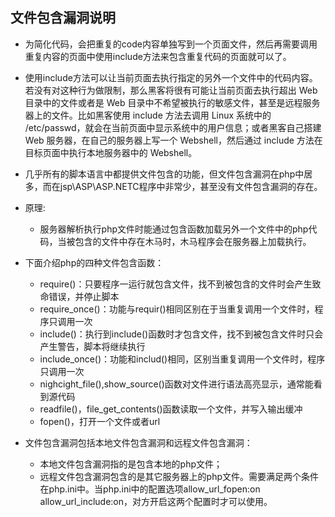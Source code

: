 ## 文件包含漏洞说明
- 为简化代码，会把重复的code内容单独写到一个页面文件，然后再需要调用重复内容的页面中使用include方法来包含重复代码的页面就可以了。

- 使用include方法可以让当前页面去执行指定的另外一个文件中的代码内容。若没有对这种行为做限制，那么黑客将很有可能让当前页面去执行超出 Web 目录中的文件或者是 Web 目录中不希望被执行的敏感文件，甚至是远程服务器上的文件。比如黑客使用 include 方法去调用 Linux 系统中的 /etc/passwd，就会在当前页面中显示系统中的用户信息；或者黑客自己搭建 Web 服务器，在自己的服务器上写一个 Webshell，然后通过 include 方法在目标页面中执行本地服务器中的 Webshell。

- 几乎所有的脚本语言中都提供文件包含的功能，但文件包含漏洞在php中居多，而在jsp\ASP\ASP.NETC程序中非常少，甚至没有文件包含漏洞的存在。

- 原理:
  - 服务器解析执行php文件时能通过包含函数加载另外一个文件中的php代码，当被包含的文件中存在木马时，木马程序会在服务器上加载执行。

- 下面介绍php的四种文件包含函数：
  - require()：只要程序一运行就包含文件，找不到被包含的文件时会产生致命错误，并停止脚本
  - require_once()：功能与requir()相同区别在于当重复调用一个文件时，程序只调用一次
  - include()：执行到include()函数时才包含文件，找不到被包含文件时只会产生警告，脚本将继续执行
  - include_once()：功能和includ()相同，区别当重复调用一个文件时，程序只调用一次
  - nighcight_file(),show_source()函数对文件进行语法高亮显示，通常能看到源代码
  - readfile()，file_get_contents()函数读取一个文件，并写入输出缓冲
  - fopen()，打开一个文件或者url

- 文件包含漏洞包括本地文件包含漏洞和远程文件包含漏洞：
  - 本地文件包含漏洞指的是包含本地的php文件；
  - 远程文件包含漏洞包含的是其它服务器上的php文件。需要满足两个条件在php.ini中。当php.ini中的配置选项allow_url_fopen:on allow_url_include:on，对方开启这两个配置时才可以使用。